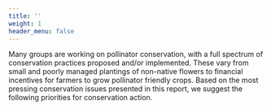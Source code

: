 ```yaml
---
title: ''
weight: 1
header_menu: false
---
```


Many groups are working on pollinator conservation, with a full spectrum of conservation practices proposed and/or implemented. These vary from small and poorly managed plantings of non-native flowers to financial incentives for farmers to grow pollinator friendly crops. Based on the most pressing conservation issues presented in this report, we suggest the following priorities for conservation action. 
